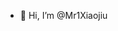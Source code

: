 - 👋 Hi, I’m @Mr1Xiaojiu


<!---
Mr1Xiaojiu/Mr1Xiaojiu is a ✨ special ✨ repository because its `README.md` (this file) appears on your GitHub profile.
You can click the Preview link to take a look at your changes.
--->
